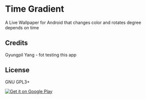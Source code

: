 # Time Gradient

A Live Wallpaper for Android that changes color and rotates degree depends on time

## Credits
Gyungpil Yang - fot testing this app

## License
GNU GPL3+

<a href="https://play.google.com/store/apps/details?id=xyz.youngbin.timegradient&utm_source=global_co&utm_medium=prtnr&utm_content=Mar2515&utm_campaign=PartBadge&pcampaignid=MKT-AC-global-none-all-co-pr-py-PartBadges-Oct1515-1"><img alt="Get it on Google Play" src="https://play.google.com/intl/en_us/badges/images/apps/en-play-badge.png" /></a>
